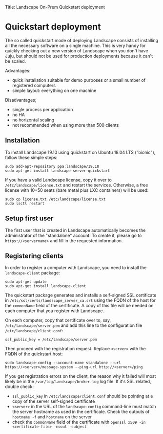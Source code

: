 Title: Landscape On-Prem Quickstart deployment
# Quickstart deployment
The so called quickstart mode of deploying Landscape consists of installing all the necessary software on a single machine. This is very handy for quickly checking out a new version of Landscape when you don't have Juju, but should not be used for production deployments because it can't be scaled.

Advantages:

 * quick installation suitable for demo purposes or a small number of registered computers
 * simple layout: everything on one machine

Disadvantages;

 * single process per application
 * no HA
 * no horizontal scaling
 * not recommended when using more than 500 clients

## Installation
To install Landscape 19.10 using quickstart on Ubuntu 18.04 LTS ("bionic"), follow these simple steps:
```
sudo add-apt-repository ppa:landscape/19.10
sudo apt-get install landscape-server-quickstart
```
If you have a valid Landscape license, copy it over to `/etc/landscape/license.txt` and restart the services. Otherwise, a free license with 10+50 seats (bare metal plus LXC containers) will be used:
```
sudo cp license.txt /etc/landscape/license.txt
sudo lsctl restart
```

## Setup first user
The first user that is created in Landscape automatically becomes the administrator of the "standalone" account. To create it, please go to `https://<servername>` and fill in the requested information.

## Registering clients
In order to register a computer with Landscape, you need to install the `landscape-client` package:
```
sudo apt-get update
sudo apt-get install landscape-client
```

The quickstart package generates and installs a self-signed SSL certificate in `/etc/ssl/certs/landscape_server_ca.crt` using the FQDN of the host for the `commonName` field of the certificate. A copy of this file will be needed on each computer that you register with Landscape.

On each computer, copy that certificate over to, say, `/etc/landscape/server.pem` and add this line to the configuration file `/etc/landscape/client.conf`:
```
ssl_public_key = /etc/landscape/server.pem
```
Then proceed with the registration request. Replace `<server>` with the FQDN of the quickstart host:
```
sudo landscape-config --account-name standalone --url https://<server>/message-system --ping-url http://<server>/ping
```

If you get registration errors on the client, the reason why it failed will most likely be in the `/var/log/landscape/broker.log` log file. If it's SSL related, double check:

 * `ssl_public_key` in `/etc/landscape/client.conf` should be pointing at a copy of the server self-signed certificate
 * `<server>` in the URL of the `landscape-config` command-line must match the server hostname as used in the certificate. Check the outputs of `hostname -f` and `hostname` on the server
 * check the `commonName` field of the certificate with `openssl x509 -in <certificate-file> -noout -subject`
